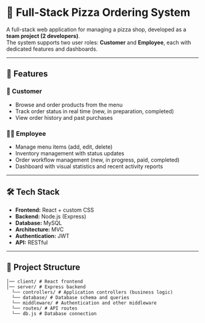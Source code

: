 
# 🍕 Full-Stack Pizza Ordering System

A full-stack web application for managing a pizza shop, developed as a **team project (2 developers)**.  
The system supports two user roles: **Customer** and **Employee**, each with dedicated features and dashboards.  

---

## 🚀 Features

### 👤 Customer
- Browse and order products from the menu  
- Track order status in real time (new, in preparation, completed)  
- View order history and past purchases  

### 🧑‍🍳 Employee
- Manage menu items (add, edit, delete)  
- Inventory management with status updates  
- Order workflow management (new, in progress, paid, completed)  
- Dashboard with visual statistics and recent activity reports  

---

## 🛠️ Tech Stack
- **Frontend:** React + custom CSS  
- **Backend:** Node.js (Express)  
- **Database:** MySQL  
- **Architecture:** MVC  
- **Authentication:** JWT  
- **API:** RESTful  

---

## 📂 Project Structure
```
│── client/ # React frontend
│── server/ # Express backend
  └── controllers/ # Application controllers (business logic)
  └── database/ # Database schema and queries
  └── middleware/ # Authentication and other middleware
  └── routes/ # API routes
  └── db.js # Database connection
```

